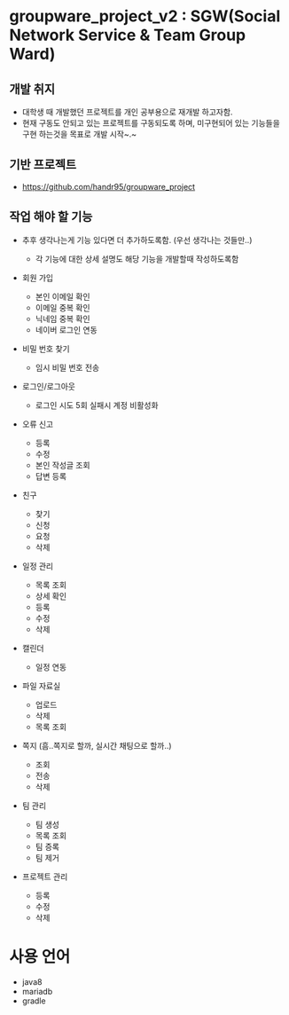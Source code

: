 # groupware_project_v2 : SGW(Social Network Service & Team Group  Ward)


## 개발 취지

* 대학생 때 개발했던 프로젝트를 개인 공부용으로 재개발 하고자함.
* 현재 구동도 안되고 있는 프로젝트를 구동되도록 하며, 미구현되어 있는 기능들을 구현 하는것을 목표로 개발 시작~.~

## 기반 프로젝트

* https://github.com/handr95/groupware_project

## 작업 해야 할 기능

* 추후 생각나는게 기능 있다면 더 추가하도록함. (우선 생각나는 것들만..) 
    * 각 기능에 대한 상세 설명도 해당 기능을 개발할때 작성하도록함

* 회원 가입
    * 본인 이메일 확인
    * 이메일 중복 확인
    * 닉네임 중복 확인
    * 네이버 로그인 연동
* 비밀 번호 찾기
    * 임시 비밀 번호 전송
* 로그인/로그아웃
    * 로그인 시도 5회 실패시 계정 비활성화  
* 오류 신고 
    * 등록
    * 수정
    * 본인 작성글 조회
    * 답변 등록    
* 친구 
    * 찾기
    * 신청
    * 요청
    * 삭제
* 일정 관리
    * 목록 조회
    * 상세 확인
    * 등록
    * 수정
    * 삭제
* 캘린더
    * 일정 연동
* 파일 자료실
    * 업로드
    * 삭제
    * 목록 조회
* 쪽지 (흠..쪽지로 할까, 실시간 채팅으로 할까..)
    * 조회
    * 전송
    * 삭제
* 팀 관리
    * 팀 생성
    * 목록 조회
    * 팀 증록
    * 팀 제거
* 프로젝트 관리
    * 등록
    * 수정
    * 삭제

# 사용 언어

* java8
* mariadb
* gradle 




